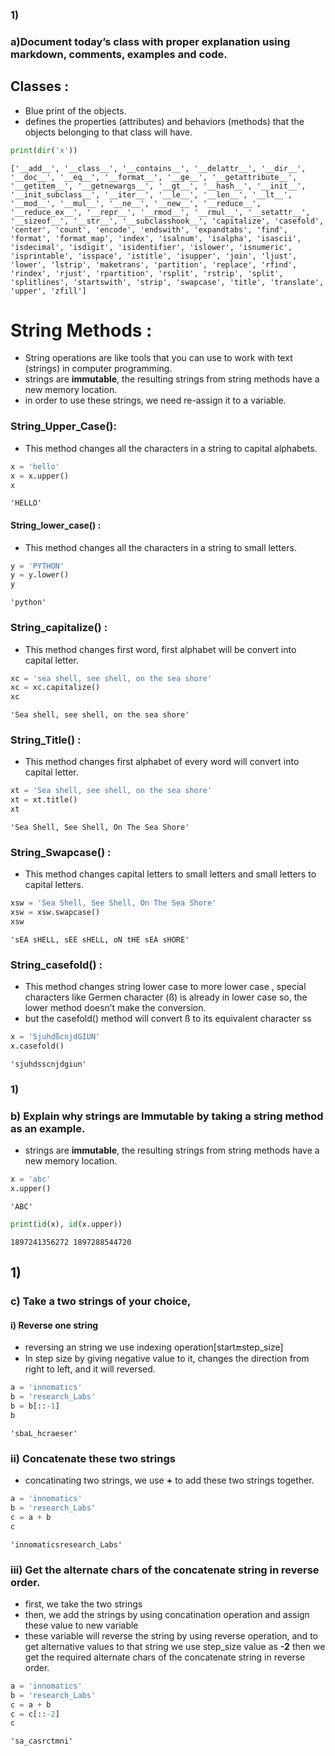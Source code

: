 ### 1)
### a)Document today’s class with proper explanation using markdown, comments, examples and code.


## Classes :

* Blue print of the objects.
* defines the properties (attributes) and behaviors (methods) that the objects belonging to that class will have.


```python
print(dir('x'))
```

    ['__add__', '__class__', '__contains__', '__delattr__', '__dir__', '__doc__', '__eq__', '__format__', '__ge__', '__getattribute__', '__getitem__', '__getnewargs__', '__gt__', '__hash__', '__init__', '__init_subclass__', '__iter__', '__le__', '__len__', '__lt__', '__mod__', '__mul__', '__ne__', '__new__', '__reduce__', '__reduce_ex__', '__repr__', '__rmod__', '__rmul__', '__setattr__', '__sizeof__', '__str__', '__subclasshook__', 'capitalize', 'casefold', 'center', 'count', 'encode', 'endswith', 'expandtabs', 'find', 'format', 'format_map', 'index', 'isalnum', 'isalpha', 'isascii', 'isdecimal', 'isdigit', 'isidentifier', 'islower', 'isnumeric', 'isprintable', 'isspace', 'istitle', 'isupper', 'join', 'ljust', 'lower', 'lstrip', 'maketrans', 'partition', 'replace', 'rfind', 'rindex', 'rjust', 'rpartition', 'rsplit', 'rstrip', 'split', 'splitlines', 'startswith', 'strip', 'swapcase', 'title', 'translate', 'upper', 'zfill']
    

# String Methods :
 
* String operations are like tools that you can use to work with text (strings) in computer programming.
* strings are <b>immutable</b>, the resulting strings from string methods have a new memory location.
* in order to use these strings, we need re-assign it to a variable.

### String_Upper_Case():

* This method changes all the characters in a string to capital alphabets.


```python
x = 'hello'
x = x.upper()
x
```




    'HELLO'



#### String_lower_case() :

* This method changes all the characters in a string to small letters.


```python
y = 'PYTHON'
y = y.lower()
y
```




    'python'



###  String_capitalize() :

* This method changes first word, first alphabet will be convert into capital letter.


```python
xc = 'sea shell, see shell, on the sea shore'
xc = xc.capitalize()
xc
```




    'Sea shell, see shell, on the sea shore'



### String_Title() :

* This method changes first alphabet of every word will convert into capital letter.


```python
xt = 'Sea shell, see shell, on the sea shore'
xt = xt.title()
xt
```




    'Sea Shell, See Shell, On The Sea Shore'



### String_Swapcase() :
* This method changes capital letters to small letters and small letters to capital letters. 


```python
xsw = 'Sea Shell, See Shell, On The Sea Shore'
xsw = xsw.swapcase()
xsw
```




    'sEA sHELL, sEE sHELL, oN tHE sEA sHORE'



### String_casefold() :

* This method changes string lower case to more lower case , special characters like Germen character (ß) is already in lower case so, the lower method doesn’t make the conversion.
* but the casefold() method will convert ß to its equivalent character ss


```python
x = 'SjuhdßcnjdGIUN'
x.casefold()
```




    'sjuhdsscnjdgiun'



### 1)
### b) Explain why strings are Immutable by taking a string method as an example. 


* strings are <b>immutable</b>, the resulting strings from string methods have a new memory location.


```python
x = 'abc'
x.upper()
```




    'ABC'




```python
print(id(x), id(x.upper))
```

    1897241356272 1897288544720
    

## 1)
### c) Take a two strings of your choice, 
#### i) Reverse one string

* reversing an string we use indexing operation[start:end:step_size]
* In step size by giving negative value to it, changes the direction from right to left, and it will reversed. 


```python
a = 'innomatics'
b = 'research_Labs'
b = b[::-1]
b
```




    'sbaL_hcraeser'



### ii) Concatenate these two strings

* concatinating two strings, we use <b>+</b> to add these two strings together.


```python
a = 'innomatics'
b = 'research_Labs'
c = a + b
c
```




    'innomaticsresearch_Labs'



### iii) Get the alternate chars of the concatenate string in reverse order.

* first, we take the two strings
* then, we add the strings by using concatination operation and assign these value to new variable
* these variable will reverse the string by using reverse operation, and to get alternative values to that string we use step_size value as <b>-2</b> then we get the required alternate chars of the concatenate string in reverse order.


```python
a = 'innomatics'
b = 'research_Labs'
c = a + b
c = c[::-2]
c
```




    'sa_casrctmni'



